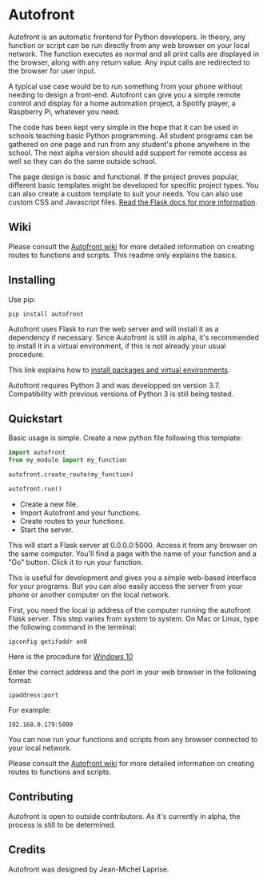 # Autofront

Autofront is an automatic frontend for Python developers. In theory, any function or script can be run directly from any web browser on your local network. The function executes as normal and all print calls are displayed in the browser, along with any return value. Any input calls are redirected to the browser for user input.

A typical use case would be to run something from your phone without needing to design a front-end. Autofront can give you a simple remote control and display for a home automation project, a Spotify player, a Raspberry Pi, whatever you need.

The code has been kept very simple in the hope that it can be used in schools teaching basic Python programming. All student programs can be gathered on one page and run from any student's phone anywhere in the school. The next alpha version should add support for remote access as well so they can do the same outside school.

The page design is basic and functional. If the project proves popular, different basic templates might be developed for specific project types. You can also create a custom template to suit your needs. You can also use custom CSS and Javascript files. [Read the Flask docs for more information](https://flask.palletsprojects.com/en/1.1.x/#user-s-guide).

## Wiki

Please consult the [Autofront wiki](https://github.com/JimmyLamothe/autofront/wiki/Creating-routes) for more detailed information on creating routes to functions and scripts. This readme only explains the basics.


## Installing

Use pip:

```
pip install autofront
```

Autofront uses Flask to run the web server and will install it as a dependency if necessary. Since Autofront is still in alpha, it's recommended to install it in a virtual environment, if this is not already your usual procedure. 

This link explains how to [install packages and virtual environments](https://packaging.python.org/tutorials/installing-packages/).

Autofront requires Python 3 and was developped on version 3.7. Compatibility with previous versions of Python 3 is still being tested.

## Quickstart

Basic usage is simple. Create a new python file following this template:

```python
import autofront
from my_module import my_function

autofront.create_route(my_function)

autofront.run()
```

* Create a new file.
* Import Autofront and your functions.
* Create routes to your functions.
* Start the server.

This will start a Flask server at 0.0.0.0:5000. Access it from any browser on the same computer. You'll find a page with the name of your function and a "Go" button. Click it to run your function. 

This is useful for development and gives you a simple web-based interface for your programs. But you can also easily access the server from your phone or another computer on the local network.

First, you need the local ip address of the computer running the autofront Flask server. This step varies from system to system. On Mac or Linux, type the following command in the terminal:

```
ipconfig getifaddr en0
```

Here is the procedure for [Windows 10](https://support.microsoft.com/fr-ca/help/4026518/windows-10-find-your-ip-address)

Enter the correct address and the port in your web browser in the following format:

```
ipaddress:port
```

For example:

```
192.168.0.179:5000
```

You can now run your functions and scripts from any browser connected to your local network.

Please consult the [Autofront wiki](https://github.com/JimmyLamothe/autofront/wiki/Creating-routes) for more detailed information on creating routes to functions and scripts.

## Contributing

Autofront is open to outside contributors. As it's currently in alpha, the process is still to be determined. 

## Credits

Autofront was designed by Jean-Michel Laprise.